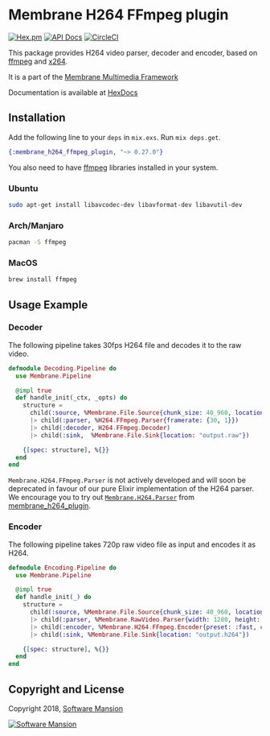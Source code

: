 # Membrane H264 FFmpeg plugin

[![Hex.pm](https://img.shields.io/hexpm/v/membrane_h264_ffmpeg_plugin.svg)](https://hex.pm/packages/membrane_h264_ffmpeg_plugin)
[![API Docs](https://img.shields.io/badge/api-docs-yellow.svg?style=flat)](https://hexdocs.pm/membrane_h264_ffmpeg_plugin/)
[![CircleCI](https://circleci.com/gh/membraneframework/membrane_h264_ffmpeg_plugin.svg?style=svg)](https://circleci.com/gh/membraneframework/membrane_h264_ffmpeg_plugin)

This package provides H264 video parser, decoder and encoder, based on [ffmpeg](https://www.ffmpeg.org)
and [x264](https://www.videolan.org/developers/x264.html).

It is a part of the [Membrane Multimedia Framework](https://membraneframework.org)

Documentation is available at [HexDocs](https://hexdocs.pm/membrane_h264_ffmpeg_plugin/)

## Installation

Add the following line to your `deps` in `mix.exs`. Run `mix deps.get`.

```elixir
{:membrane_h264_ffmpeg_plugin, "~> 0.27.0"}
```

You also need to have [ffmpeg](https://www.ffmpeg.org) libraries installed in your system.

### Ubuntu

```bash
sudo apt-get install libavcodec-dev libavformat-dev libavutil-dev
```

### Arch/Manjaro

```bash
pacman -S ffmpeg
```

### MacOS

```bash
brew install ffmpeg
```

## Usage Example

### Decoder

The following pipeline takes 30fps H264 file and decodes it to the raw video.

```elixir
defmodule Decoding.Pipeline do
  use Membrane.Pipeline

  @impl true
  def handle_init(_ctx, _opts) do
    structure =
      child(:source, %Membrane.File.Source{chunk_size: 40_960, location: "input.h264"})
      |> child(:parser, %H264.FFmpeg.Parser{framerate: {30, 1}})
      |> child(:decoder, H264.FFmpeg.Decoder)
      |> child(:sink,  %Membrane.File.Sink{location: "output.raw"})

    {[spec: structure], %{}}
  end
end
```

`Membrane.H264.FFmpeg.Parser` is not actively developed and will soon be deprecated in favour of our pure Elixir implementation of the H264 parser. We encourage you to try out [`Membrane.H264.Parser`](https://hexdocs.pm/membrane_h264_plugin/Membrane.H264.Parser.html) from [membrane_h264_plugin](https://github.com/membraneframework/membrane_h264_plugin).

### Encoder

The following pipeline takes 720p raw video file as input and encodes it as H264.

```elixir
defmodule Encoding.Pipeline do
  use Membrane.Pipeline

  @impl true
  def handle_init(_) do
    structure =
      child(:source, %Membrane.File.Source{chunk_size: 40_960, location: "input.raw"})
      |> child(:parser, %Membrane.RawVideo.Parser{width: 1280, height: 720, pixel_format: :I420})
      |> child(:encoder, %Membrane.H264.FFmpeg.Encoder{preset: :fast, crf: 30})
      |> child(:sink, %Membrane.File.Sink{location: "output.h264"})

    {[spec: structure], %{}}
  end
end
```

## Copyright and License

Copyright 2018, [Software Mansion](https://swmansion.com/?utm_source=git&utm_medium=readme&utm_campaign=membrane)

[![Software Mansion](https://logo.swmansion.com/logo?color=white&variant=desktop&width=200&tag=membrane-github)](https://swmansion.com/?utm_source=git&utm_medium=readme&utm_campaign=membrane)
